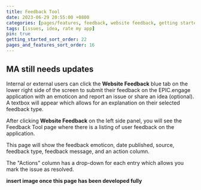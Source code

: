 ```yaml
---
title: Feedback Tool
date: 2023-06-29 20:55:00 +0800
categories: [pages/features, feedback, website feedback, getting started, features]
tags: [issues, idea, rate my app]
pin: true
getting_started_sort_order: 22
pages_and_features_sort_order: 16
---
```


## MA still needs updates

Internal or external users can click the **Website Feedback** blue tab on the lower right side of the screen to submit their feedback on the EPIC.engage application with an emoticon and report an issue or share an idea (optional). A textbox will appear which allows for an explanation on their selected feedback type. 

After clicking **Website Feedback** on the left side panel, you will see the Feedback Tool page where there is a listing of user feedback on the application.  

This page will show the feedback emoticon, date published, source, feedback type, feedback message, and an action column.   

The "Actions" column has a drop-down for each entry which allows you mark the issue as resolved.

**insert image once this page has been developed fully**
